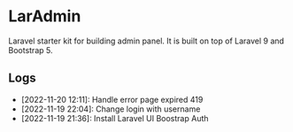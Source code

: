 # LarAdmin

Laravel starter kit for building admin panel. It is built on top of Laravel 9 and Bootstrap 5.

## Logs
- [2022-11-20 12:11]: Handle error page expired 419
- [2022-11-19 22:04]: Change login with username
- [2022-11-19 21:36]: Install Laravel UI Boostrap Auth
